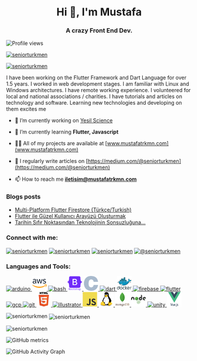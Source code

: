 <h1 align="center">Hi 👋, I'm Mustafa</h1>
<h3 align="center">A crazy Front End Dev.</h3>

![Profile views](https://gpvc.arturio.dev/seniorturkmen) 

<p align="left"> <a href="https://github.com/ryo-ma/github-profile-trophy"><img src="https://github-profile-trophy.vercel.app/?username=seniorturkmen" alt="seniorturkmen" /></a> </p>

<p align="left"> <a href="https://twitter.com/seniorturkmen" target="blank"><img src="https://img.shields.io/twitter/follow/seniorturkmen?logo=twitter&style=for-the-badge" alt="seniorturkmen" /></a> </p>

<p>I have been working on the Flutter Framework and Dart Language for over 1.5 years. I worked in web development stages. I am familiar with Linux and Windows architectures. I have remote working experience. I volunteered for local and national associations / charities. I have tutorials and articles on technology and software. Learning new technologies and  developing on them excites me</p>

- 🔭 I’m currently working on [Yesil Science](https://www.yesilscience.com)

- 🌱 I’m currently learning **Flutter, Javascript**

- 👨‍💻 All of my projects are available at [www.mustafatrkmn.com](www.mustafatrkmn.com)

- 📝 I regularly write articles on [https://medium.com/@seniorturkmen](https://medium.com/@seniorturkmen)

- 📫 How to reach me **iletisim@mustafatrkmn.com**

### Blogs posts
<!-- BLOG-POST-LIST:START -->
- [Multi-Platform Flutter Firestore (Türkçe/Turkish)](https://medium.com/flutter-t%C3%BCrkiye/multi-platform-flutter-firestore-t%C3%BCrk%C3%A7e-turkish-7dbf0443839?source=rss-d805a693a4ac------2)
- [Flutter ile Güzel Kullanıcı Arayüzü Oluşturmak](https://medium.com/flutter-t%C3%BCrkiye/flutter-ile-g%C3%BCzel-kullan%C4%B1c%C4%B1-aray%C3%BCz%C3%BC-olu%C5%9Fturmak-2b8a3c4c7b17?source=rss-d805a693a4ac------2)
- [Tarihin Sıfır Noktasından Teknolojinin Sonsuzluğuna…](https://medium.com/@seniorturkmen/tarihin-s%C4%B1f%C4%B1r-noktas%C4%B1ndan-teknolojinin-sonsuzlu%C4%9Funa-4ab66ccdaae3?source=rss-d805a693a4ac------2)
<!-- BLOG-POST-LIST:END -->

<h3 align="left">Connect with me:</h3>
<p align="left">
<a href="https://twitter.com/seniorturkmen" target="blank"><img align="center" src="https://cdn.jsdelivr.net/npm/simple-icons@3.0.1/icons/twitter.svg" alt="seniorturkmen" height="30" width="40" /></a>
<a href="https://linkedin.com/in/seniorturkmen" target="blank"><img align="center" src="https://cdn.jsdelivr.net/npm/simple-icons@3.0.1/icons/linkedin.svg" alt="seniorturkmen" height="30" width="40" /></a>
<a href="https://instagram.com/seniorturkmen" target="blank"><img align="center" src="https://cdn.jsdelivr.net/npm/simple-icons@3.0.1/icons/instagram.svg" alt="seniorturkmen" height="30" width="40" /></a>
<a href="https://medium.com/@seniorturkmen" target="blank"><img align="center" src="https://cdn.jsdelivr.net/npm/simple-icons@3.0.1/icons/medium.svg" alt="@seniorturkmen" height="30" width="40" /></a>
</p>

<h3 align="left">Languages and Tools:</h3>
<p align="left"> <a href="https://www.arduino.cc/" target="_blank"> <img src="https://cdn.worldvectorlogo.com/logos/arduino-1.svg" alt="arduino" width="40" height="40"/> </a> <a href="https://aws.amazon.com" target="_blank"> <img src="https://raw.githubusercontent.com/devicons/devicon/master/icons/amazonwebservices/amazonwebservices-original-wordmark.svg" alt="aws" width="40" height="40"/> </a> <a href="https://www.gnu.org/software/bash/" target="_blank"> <img src="https://www.vectorlogo.zone/logos/gnu_bash/gnu_bash-icon.svg" alt="bash" width="40" height="40"/> </a> <a href="https://getbootstrap.com" target="_blank"> <img src="https://raw.githubusercontent.com/devicons/devicon/master/icons/bootstrap/bootstrap-plain-wordmark.svg" alt="bootstrap" width="40" height="40"/> </a> <a href="https://www.cprogramming.com/" target="_blank"> <img src="https://raw.githubusercontent.com/devicons/devicon/master/icons/c/c-original.svg" alt="c" width="40" height="40"/> </a> <a href="https://dart.dev" target="_blank"> <img src="https://www.vectorlogo.zone/logos/dartlang/dartlang-icon.svg" alt="dart" width="40" height="40"/> </a> <a href="https://www.docker.com/" target="_blank"> <img src="https://raw.githubusercontent.com/devicons/devicon/master/icons/docker/docker-original-wordmark.svg" alt="docker" width="40" height="40"/> </a> <a href="https://firebase.google.com/" target="_blank"> <img src="https://www.vectorlogo.zone/logos/firebase/firebase-icon.svg" alt="firebase" width="40" height="40"/> </a> <a href="https://flutter.dev" target="_blank"> <img src="https://www.vectorlogo.zone/logos/flutterio/flutterio-icon.svg" alt="flutter" width="40" height="40"/> </a> <a href="https://cloud.google.com" target="_blank"> <img src="https://www.vectorlogo.zone/logos/google_cloud/google_cloud-icon.svg" alt="gcp" width="40" height="40"/> </a> <a href="https://git-scm.com/" target="_blank"> <img src="https://www.vectorlogo.zone/logos/git-scm/git-scm-icon.svg" alt="git" width="40" height="40"/> </a> <a href="https://www.w3.org/html/" target="_blank"> <img src="https://raw.githubusercontent.com/devicons/devicon/master/icons/html5/html5-original-wordmark.svg" alt="html5" width="40" height="40"/> </a> <a href="https://www.adobe.com/in/products/illustrator.html" target="_blank"> <img src="https://www.vectorlogo.zone/logos/adobe_illustrator/adobe_illustrator-icon.svg" alt="illustrator" width="40" height="40"/> </a> <a href="https://developer.mozilla.org/en-US/docs/Web/JavaScript" target="_blank"> <img src="https://raw.githubusercontent.com/devicons/devicon/master/icons/javascript/javascript-original.svg" alt="javascript" width="40" height="40"/> </a> <a href="https://www.linux.org/" target="_blank"> <img src="https://raw.githubusercontent.com/devicons/devicon/master/icons/linux/linux-original.svg" alt="linux" width="40" height="40"/> </a> <a href="https://www.mongodb.com/" target="_blank"> <img src="https://raw.githubusercontent.com/devicons/devicon/master/icons/mongodb/mongodb-original-wordmark.svg" alt="mongodb" width="40" height="40"/> </a> <a href="https://nodejs.org" target="_blank"> <img src="https://raw.githubusercontent.com/devicons/devicon/master/icons/nodejs/nodejs-original-wordmark.svg" alt="nodejs" width="40" height="40"/> </a> <a href="https://unity.com/" target="_blank"> <img src="https://www.vectorlogo.zone/logos/unity3d/unity3d-icon.svg" alt="unity" width="40" height="40"/> </a> <a href="https://vuejs.org/" target="_blank"> <img src="https://raw.githubusercontent.com/devicons/devicon/master/icons/vuejs/vuejs-original-wordmark.svg" alt="vuejs" width="40" height="40"/> </a> </p>

<p><img align="left" src="https://github-readme-stats.vercel.app/api/top-langs?username=seniorturkmen&show_icons=true&locale=en&layout=compact" alt="seniorturkmen" /></p>

<p>&nbsp;<img align="center" src="https://github-readme-stats.vercel.app/api?username=seniorturkmen&show_icons=true&locale=en" alt="seniorturkmen" /></p>

<p><img align="center" src="https://github-readme-streak-stats.herokuapp.com/?user=seniorturkmen&" alt="seniorturkmen" /></p>

![GitHub metrics](https://metrics.lecoq.io/seniorturkmen)  


![GitHub Activity Graph](https://activity-graph.herokuapp.com/graph?username=seniorturkmen)  
